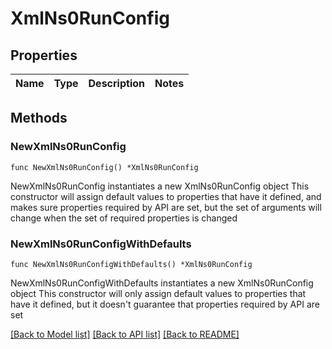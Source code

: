 # XmlNs0RunConfig

## Properties

Name | Type | Description | Notes
------------ | ------------- | ------------- | -------------

## Methods

### NewXmlNs0RunConfig

`func NewXmlNs0RunConfig() *XmlNs0RunConfig`

NewXmlNs0RunConfig instantiates a new XmlNs0RunConfig object
This constructor will assign default values to properties that have it defined,
and makes sure properties required by API are set, but the set of arguments
will change when the set of required properties is changed

### NewXmlNs0RunConfigWithDefaults

`func NewXmlNs0RunConfigWithDefaults() *XmlNs0RunConfig`

NewXmlNs0RunConfigWithDefaults instantiates a new XmlNs0RunConfig object
This constructor will only assign default values to properties that have it defined,
but it doesn't guarantee that properties required by API are set


[[Back to Model list]](../README.md#documentation-for-models) [[Back to API list]](../README.md#documentation-for-api-endpoints) [[Back to README]](../README.md)


